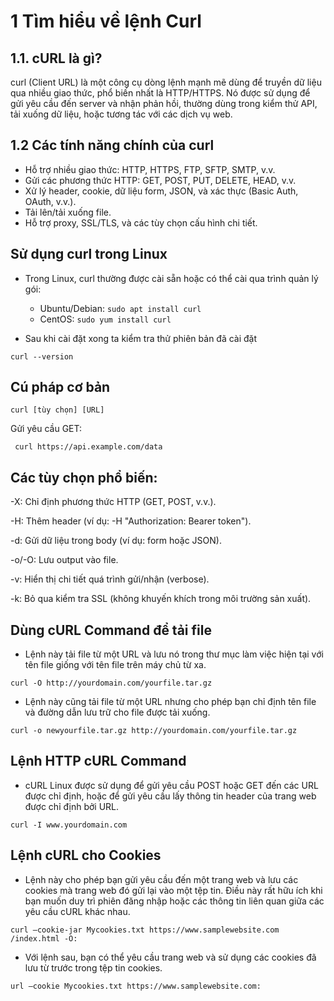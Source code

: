# 1 Tìm hiểu về lệnh Curl
## 1.1. cURL là gì?
curl (Client URL) là một công cụ dòng lệnh mạnh mẽ dùng để truyền dữ liệu qua nhiều giao thức, phổ biến nhất là HTTP/HTTPS. Nó được sử dụng để gửi yêu cầu đến server và nhận phản hồi, thường dùng trong kiểm thử API, tải xuống dữ liệu, hoặc tương tác với các dịch vụ web.
## 1.2 Các tính năng chính của curl
- Hỗ trợ nhiều giao thức: HTTP, HTTPS, FTP, SFTP, SMTP, v.v.
- Gửi các phương thức HTTP: GET, POST, PUT, DELETE, HEAD, v.v.
- Xử lý header, cookie, dữ liệu form, JSON, và xác thực (Basic Auth, OAuth, v.v.).
- Tải lên/tải xuống file.
- Hỗ trợ proxy, SSL/TLS, và các tùy chọn cấu hình chi tiết.
## Sử dụng curl trong Linux

- Trong Linux, curl thường được cài sẵn hoặc có thể cài qua trình quản lý gói:

    - Ubuntu/Debian: `sudo apt install curl`
    - CentOS: `sudo yum install curl`
- Sau khi cài đặt xong ta kiểm tra thử phiên bản đã cài đặt 

`curl --version` 
## Cú pháp cơ bản

```curl [tùy chọn] [URL]```

Gửi yêu cầu GET:

``` curl https://api.example.com/data```

## Các tùy chọn phổ biến:

-X: Chỉ định phương thức HTTP (GET, POST, v.v.).

-H: Thêm header (ví dụ: -H "Authorization: Bearer token").

-d: Gửi dữ liệu trong body (ví dụ: form hoặc JSON).

-o/-O: Lưu output vào file.

-v: Hiển thị chi tiết quá trình gửi/nhận (verbose).

-k: Bỏ qua kiểm tra SSL (không khuyến khích trong môi trường sản xuất).

## Dùng cURL Command để tải file 
- Lệnh này tải file từ một URL và lưu nó trong thư mục làm việc hiện tại với tên file giống với tên file trên máy chủ từ xa.

```curl -O http://yourdomain.com/yourfile.tar.gz  ```

- Lệnh này cũng tải file từ một URL nhưng cho phép bạn chỉ định tên file và đường dẫn lưu trữ cho file được tải xuống.

```curl -o newyourfile.tar.gz http://yourdomain.com/yourfile.tar.gz```

## Lệnh HTTP cURL Command

- cURL Linux được sử dụng để gửi yêu cầu POST hoặc GET đến các URL được chỉ định, hoặc để gửi yêu cầu lấy thông tin header của trang web được chỉ định bởi URL. 

```curl -I www.yourdomain.com```

## Lệnh cURL cho Cookies 

- Lệnh này cho phép bạn gửi yêu cầu đến một trang web và lưu các cookies mà trang web đó gửi lại vào một tệp tin. Điều này rất hữu ích khi bạn muốn duy trì phiên đăng nhập hoặc các thông tin liên quan giữa các yêu cầu cURL khác nhau.

```curl –cookie-jar Mycookies.txt https://www.samplewebsite.com /index.html -O:```

- Với lệnh sau, bạn có thể yêu cầu trang web và sử dụng các cookies đã lưu từ trước trong tệp tin cookies.

```url –cookie Mycookies.txt https://www.samplewebsite.com:```